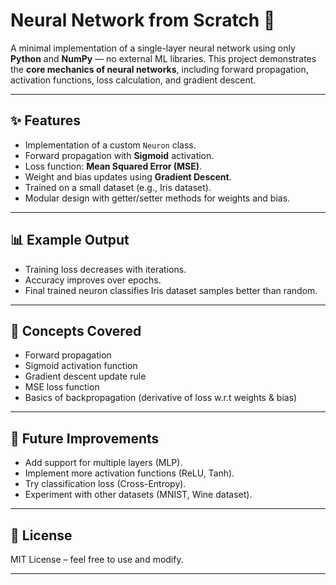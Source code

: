 # Neural Network from Scratch 🧠

A minimal implementation of a single-layer neural network using only **Python** and **NumPy** — no external ML libraries.
This project demonstrates the **core mechanics of neural networks**, including forward propagation, activation functions, loss calculation, and gradient descent.

---

## ✨ Features

* Implementation of a custom `Neuron` class.
* Forward propagation with **Sigmoid** activation.
* Loss function: **Mean Squared Error (MSE)**.
* Weight and bias updates using **Gradient Descent**.
* Trained on a small dataset (e.g., Iris dataset).
* Modular design with getter/setter methods for weights and bias.

---



## 📊 Example Output

* Training loss decreases with iterations.
* Accuracy improves over epochs.
* Final trained neuron classifies Iris dataset samples better than random.

---

## 📖 Concepts Covered

* Forward propagation
* Sigmoid activation function
* Gradient descent update rule
* MSE loss function
* Basics of backpropagation (derivative of loss w.r.t weights & bias)

---

## 🔮 Future Improvements

* Add support for multiple layers (MLP).
* Implement more activation functions (ReLU, Tanh).
* Try classification loss (Cross-Entropy).
* Experiment with other datasets (MNIST, Wine dataset).

---

## 📜 License

MIT License – feel free to use and modify.

---
